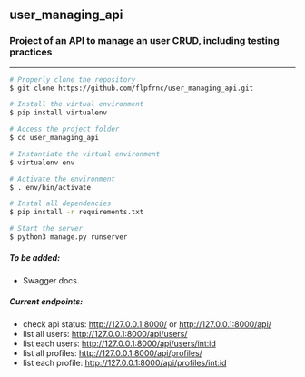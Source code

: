 ## user_managing_api
### Project of an API to manage an user CRUD, including testing practices
<hr>

```bash
# Properly clone the repository
$ git clone https://github.com/flpfrnc/user_managing_api.git

# Install the virtual environment
$ pip install virtualenv

# Access the project folder
$ cd user_managing_api

# Instantiate the virtual environment
$ virtualenv env

# Activate the environment
$ . env/bin/activate

# Instal all dependencies
$ pip install -r requirements.txt

# Start the server
$ python3 manage.py runserver
```

##### To be added: 
- Swagger docs.

##### Current endpoints: 
- check api status: http://127.0.0.1:8000/ or http://127.0.0.1:8000/api/
- list all users: http://127.0.0.1:8000/api/users/
- list each users: http://127.0.0.1:8000/api/users/<int:id>
- list all profiles: http://127.0.0.1:8000/api/profiles/
- list each profile: http://127.0.0.1:8000/api/profiles/<int:id>
